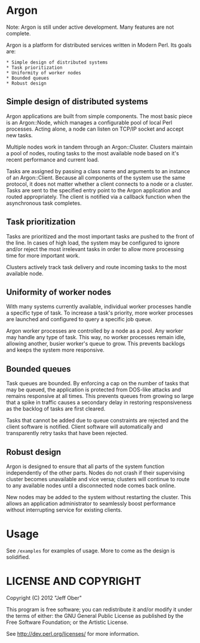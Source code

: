 Argon
=====
Note: Argon is still under active development. Many features are not complete.

Argon is a platform for distributed services written in Modern Perl. Its goals
are:

    * Simple design of distributed systems
    * Task prioritization
    * Uniformity of worker nodes
    * Bounded queues
    * Robust design


Simple design of distributed systems
------------------------------------
Argon applications are built from simple components. The most basic piece is an
Argon::Node, which manages a configurable pool of local Perl processes. Acting
alone, a node can listen on TCP/IP socket and accept new tasks.

Multiple nodes work in tandem through an Argon::Cluster. Clusters maintain a
pool of nodes, routing tasks to the most available node based on it's recent
performance and current load.

Tasks are assigned by passing a class name and arguments to an instance of an
Argon::Client. Because all components of the system use the same protocol, it
does not matter whether a client connects to a node or a cluster. Tasks are
sent to the specified entry point to the Argon application and routed
appropriately. The client is notified via a callback function when the
asynchronous task completes.


Task prioritization
---------------------
Tasks are prioritized and the most important tasks are pushed to the front of
the line. In cases of high load, the system may be configured to ignore and/or
reject the most irrelevant tasks in order to allow more processing time for
more important work.

Clusters actively track task delivery and route incoming tasks to the most
available node.


Uniformity of worker nodes
--------------------------
With many systems currently available, individual worker processes handle a
specific type of task. To increase a task's priority, more worker processes
are launched and configured to query a specific job queue.

Argon worker processes are controlled by a node as a pool. Any worker may
handle any type of task. This way, no worker processes remain idle, allowing
another, busier worker's queue to grow. This prevents backlogs and keeps the
system more responsive.


Bounded queues
--------------
Task queues are bounded. By enforcing a cap on the number of tasks that may be
queued, the application is protected from DOS-like attacks and remains
responsive at all times. This prevents queues from growing so large that a
spike in traffic causes a secondary delay in restoring responsiveness as the
backlog of tasks are first cleared.

Tasks that cannot be added due to queue constraints are rejected and the client
software is notified. Client software will automatically and transparently
retry tasks that have been rejected.


Robust design
-------------
Argon is designed to ensure that all parts of the system function independently
of the other parts. Nodes do not crash if their supervising cluster becomes
unavailable and vice versa; clusters will continue to route to any available nodes
until a disconnected node comes back online.

New nodes may be added to the system without restarting the cluster. This allows
an application administrator to seamlessly boost performance without
interrupting service for existing clients.

Usage
=====
See `/examples` for examples of usage. More to come as the design is solidified.

LICENSE AND COPYRIGHT
=====================

Copyright (C) 2012 "Jeff Ober"

This program is free software; you can redistribute it and/or modify it
under the terms of either: the GNU General Public License as published
by the Free Software Foundation; or the Artistic License.

See http://dev.perl.org/licenses/ for more information.

